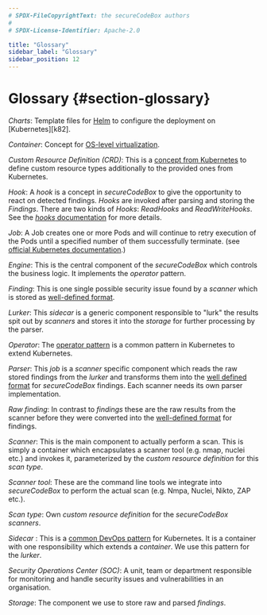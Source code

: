 ```yaml
---
# SPDX-FileCopyrightText: the secureCodeBox authors
#
# SPDX-License-Identifier: Apache-2.0

title: "Glossary"
sidebar_label: "Glossary"
sidebar_position: 12
---
```

# Glossary {#section-glossary}

_Charts_: Template files for [Helm][] to configure the deployment on [Kubernetes][k82].

_Container_: Concept for [OS-level virtualization][wiki-container].

_Custom Resource Definition (CRD)_: This is a [concept from Kubernetes][k8s-custom-resources] to define custom resource types additionally to the provided ones from Kubernetes. 

_Hook_: A _hook_ is a concept in _secureCodeBox_ to give the opportunity to react on detected findings. _Hooks_ are invoked after parsing and storing the _Findings_. There are two kinds of _Hooks_: _ReadHooks_ and _ReadWriteHooks_. See the [_hooks_ documentation](/docs/hooks) for more details.

_Job_: A Job creates one or more Pods and will continue to retry execution of the Pods until a specified number of them successfully terminate. (see [official Kubernetes documentation][k82-job-doc].)

_Engine_: This is the central component of the _secureCodeBox_ which controls the business logic. It implements the _operator_ pattern. 

_Finding_: This is one single possible security issue found by a _scanner_ which is stored as [well-defined format](/docs/api/finding).

_Lurker_: This _sidecar_ is a generic component responsible to "lurk" the results spit out by _scanners_ and stores it into the _storage_ for further processing by the parser. 

_Operator_: The [operator pattern][k82-operator] is a common pattern in Kubernetes to extend Kubernetes.

_Parser_: This _job_ is a _scanner_ specific component which reads the raw stored findings from the _lurker_ and transforms them into the [well defined format](/docs/api/finding) for _secureCodeBox_ findings. Each scanner needs its own parser implementation. 

_Raw finding_: In contrast to _findings_ these are the raw results from the scanner before they were converted into the [well-defined format](/docs/api/finding) for findings.

_Scanner_: This is the main component to actually perform a scan. This is simply a container which encapsulates a scanner tool (e.g. nmap, nuclei etc.) and invokes it, parameterized by the _custom resource definition_ for this _scan type_.

_Scanner tool_: These are the command line tools we integrate into _secureCodeBox_ to perform the actual scan (e.g. Nmpa, Nuclei, Nikto, ZAP etc.). 

_Scan type_: Own _custom resource definition_ for the _secureCodeBox_ _scanners_.

_Sidecar_ : This is a [common DevOps pattern][k8s-sidecar] for Kubernetes. It is a container with one responsibility which extends a _container_. We use this pattern for the _lurker_.

_Security Operations Center (SOC)_: A unit, team or department responsible for monitoring and handle security issues and vulnerabilities in an organisation.

_Storage_: The component we use to store raw and parsed _findings_. 

[wiki-container]:         https://en.wikipedia.org/wiki/OS-level_virtualization
[helm]:                   https://helm.sh/                  
[k8s]:                    https://kubernetes.io/
[k8s-custom-resources]:   https://kubernetes.io/docs/concepts/extend-kubernetes/api-extension/custom-resources/
[k82-job-doc]:            https://kubernetes.io/docs/concepts/workloads/controllers/job/
[k82-operator]:           https://kubernetes.io/docs/concepts/extend-kubernetes/operator/
[k8s-sidecar]:            https://kubebyexample.com/en/learning-paths/operator-framework/kubernetes-api-fundamentals/side-car-pattern
